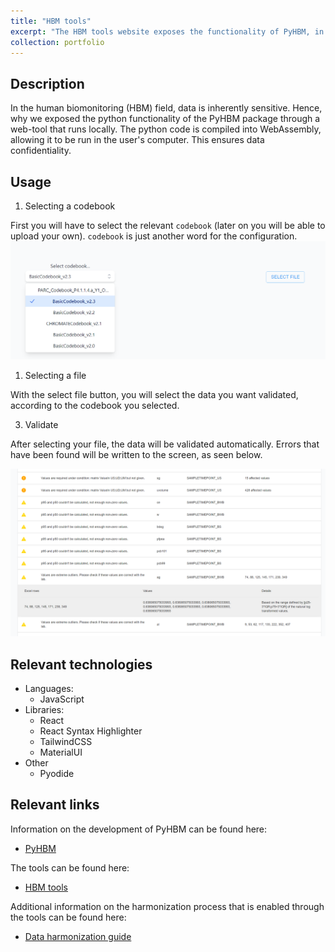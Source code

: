 ```yaml
---
title: "HBM tools"
excerpt: "The HBM tools website exposes the functionality of PyHBM, in a GDPR-friendly way.<br/><img src='/images/hbm-tools.png' width='500' height='300'>"
collection: portfolio
---
```


## Description

In the human biomonitoring (HBM) field, data is inherently sensitive. Hence, why we exposed the python functionality of the PyHBM package through a web-tool that runs locally. The python code is compiled into WebAssembly, allowing it to be run in the user's computer. This ensures data confidentiality.

## Usage

1. Selecting a codebook

First you will have to select the relevant `codebook` (later on you will be able to upload your own). `codebook` is just another word for the configuration.
![select-codebook](/images/select-codebook.png)

1. Selecting a file

With the select file button, you will select the data you want validated, according to the codebook you selected.

3. Validate

After selecting your file, the data will be validated automatically. Errors that have been found will be written to the screen, as seen below.

![validation-output](/images/validation-output.png)

## Relevant technologies

- Languages: 
  - JavaScript
- Libraries:
  - React
  - React Syntax Highlighter
  - TailwindCSS
  - MaterialUI
- Other
  - Pyodide

## Relevant links

Information on the development of PyHBM can be found here:
- [PyHBM](https://rubenpeeters.github.io/portfolio/pyhbm/)

The tools can be found here:
- [HBM tools](https://tools.hbm.vito.be/)

Additional information on the harmonization process that is enabled through the tools can be found here:
- [Data harmonization guide](https://hbm.vito.be/tools/data-harmonization)


